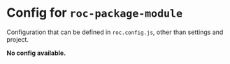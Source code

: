# Config for `roc-package-module`

Configuration that can be defined in `roc.config.js`, other than settings and project.

__No config available.__
